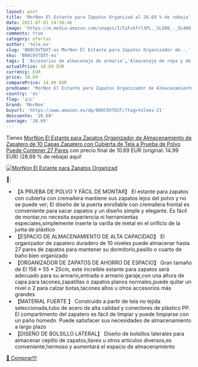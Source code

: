 ```yaml
---
layout: post
title: 'MorNon El Estante para Zapatos Organizad al 28.69 % de rebaja'
date: 2021-07-01 14:58:46
image: 'https://m.media-amazon.com/images/I/51Fvkfrl3PL._SL500_._SL400_.jpg'
comments: true
category: ofertas
author: 'tole.es'
slug: 'B08C9VTQXT-es MorNon El Estante para Zapatos Organizador de...'
sku: 'B08C9VTQXT-es'
tags: [ 'Accesorios de almacenaje de armario','Almacenaje de ropa y de armario','Almacenamiento y organización','Hogar y cocina','Zapateros','mornon','zapatos', ]
actualPrice: 10.69 EUR
currency: EUR
price: 10.69
comparePrice: 14.99 EUR
prodname: 'MorNon El Estante para Zapatos Organizador de Almacenamiento de Zapatero de 10 Capas Zapatero con Cubierta de Tela a Prueba de Polvo Puede Contener 27 Pares'
country: 'es'
flag: '🇪🇸'
brand: 'MorNon'
buyurl: 'https://www.amazon.es/dp/B08C9VTQXT/?tag=tolees-21'
descuento: '28.69'
average: '10.69'
---
```


Tienes [MorNon El Estante para Zapatos Organizador de Almacenamiento de Zapatero de 10 Capas Zapatero con Cubierta de Tela a Prueba de Polvo Puede Contener 27 Pares](https://www.amazon.es/dp/B08C9VTQXT/?tag=tolees-21) con precio final de  10.69 EUR (original: 14.99 EUR) (28.69 %  de rebaja) aqui!

[![MorNon El Estante para Zapatos Organizad](https://m.media-amazon.com/images/I/51Fvkfrl3PL._SL500_._SL400_.jpg)](https://www.amazon.es/dp/B08C9VTQXT/?tag=tolees-21)

🔎:

- 【A PRUEBA DE POLVO Y FÁCIL DE MONTAR】 El estante para zapatos con cubierta con cremallera mantiene sus zapatos lejos del polvo y no se puede ver; El diseño de la puerta enrollable con cremallera frontal es conveniente para sacar zapatos y un diseño simple y elegante. Es fácil de montar,no necesita experiencia ni herramientas especiales,simplemente inserte la varilla de metal en el orificio de la junta de plástico
- 【ESPACIO DE ALMACENAMIENTO DE ALTA CAPACIDAD】 El organizador de zapatero duradero de 10 niveles puede almacenar hasta 27 pares de zapatos para mantener su dormitorio,pasillo o cuarto de baño bien organizado
- 【ORGANIZADOR DE ZAPATOS DE AHORRO DE ESPACIO】 Gran tamaño de El 156 * 55 * 25cm, este increíble estante para zapatos será adecuado para su armario,entrada o armario garaje,con una altura de capa para tacones,zapatillas o zapatos planos normales,puede quitar un nivel o 2 para calzar botas,tacones altos u otros accesorios más grandes
- 【MATERIAL FUERTE 】 Construido a partir de tela no tejida seleccionada,tubo de acero de alta calidad y conectores de plástico PP. El compartimento del zapatero es fácil de limpiar y puede limpiarse con un paño húmedo. Puede satisfacer sus necesidades de almacenamiento a largo plazo
- 【DISEÑO DE BOLSILLO LATERAL】 Diseño de bolsillos laterales para almacenar cepillo de zapatos,llaves u otros artículos diversos,es conveniente,hermoso y aumentará el espacio de almacenamiento

[🛒 Comprar!!!](https://www.amazon.es/dp/B08C9VTQXT/?tag=tolees-21)
